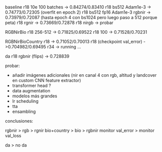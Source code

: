 baseline
r18 10e 100 batches -> 0.84274/0.83410
r18 bs512 Adam1e-3 -> 0.74773/0.72305 (overfit en epoch 2)
r18 bs512 fp16 Adam1e-3 rgbnir -> 0.73979/0.72087 (hasta epoch 4 con bs1024 pero luego paso a 512 porque peta)
r18 rgnir -> 0.73669/0.72878
r18 nirgb -> probar

RGBNirBio
r18 256-512 -> 0.71825/0.69522
r18 100 -> 0.71528/0.70231

RGBNirBioCountry
r18 -> 0.71052/0.70013
r18 (checkpoint val_error) ->0.704982/0.69495
r34 -> running ...

da
r18 rgbnir (flips) -> 0.728839

probar:

- añadir imágenes adicionales (nir en canal 4 con rgb, altitud y landcover en custom CNN feature extractor)
- transformer head ?
- data augmentation
- modelos más grandes
- lr scheduling
- tta
- ensambling

conclusiones:

rgbnir > rgb > rgnir
bio+country > bio > rgbnir
monitor val_error > monitor val_loss

da > no da
